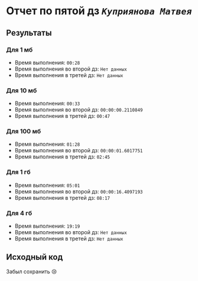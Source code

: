 # Отчет по пятой дз **_`Куприянова Матвея`_**

## Результаты

### Для 1 мб

- Время выполнения: `00:28`
- Время выполнения во второй дз: `Нет данных`
- Время выполнения в третей дз: `Нет данных`

### Для 10 мб

- Время выполнения: `00:33`
- Время выполнения во второй дз: `00:00:00.2110849`
- Время выполнения в третей дз: `00:47`

### Для 100 мб

- Время выполнения: `01:28`
- Время выполнения во второй дз: `00:00:01.6017751`
- Время выполнения в третей дз: `02:45`

### Для 1 гб

- Время выполнения: `05:01`
- Время выполнения во второй дз: `00:00:16.4097193`
- Время выполнения в третей дз: `08:17`

### Для 4 гб

- Время выполнения: `19:19`
- Время выполнения во второй дз: `Нет данных`
- Время выполнения в третей дз: `Нет данных`

## Исходный код

Забыл сохранить 😢

